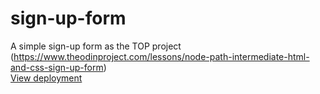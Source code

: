 # sign-up-form
A simple sign-up form as the TOP project (https://www.theodinproject.com/lessons/node-path-intermediate-html-and-css-sign-up-form)   
[View deployment](https://solovlad.github.io/sign-up-form/)
